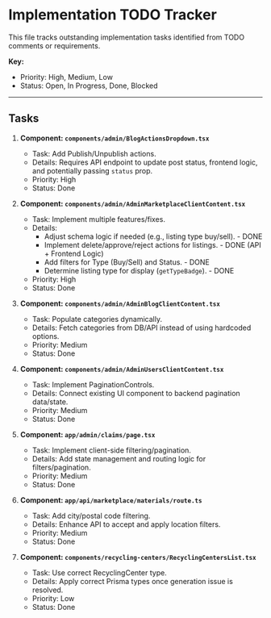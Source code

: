 # Implementation TODO Tracker

This file tracks outstanding implementation tasks identified from TODO comments or requirements.

**Key:**
*   Priority: High, Medium, Low
*   Status: Open, In Progress, Done, Blocked

---

## Tasks

1.  **Component: `components/admin/BlogActionsDropdown.tsx`**
    *   Task: Add Publish/Unpublish actions.
    *   Details: Requires API endpoint to update post status, frontend logic, and potentially passing `status` prop.
    *   Priority: High
    *   Status: Done

2.  **Component: `components/admin/AdminMarketplaceClientContent.tsx`**
    *   Task: Implement multiple features/fixes.
    *   Details:
        *   Adjust schema logic if needed (e.g., listing type buy/sell). - DONE
        *   Implement delete/approve/reject actions for listings. - DONE (API + Frontend Logic)
        *   Add filters for Type (Buy/Sell) and Status. - DONE
        *   Determine listing type for display (`getTypeBadge`). - DONE
    *   Priority: High
    *   Status: Done

3.  **Component: `components/admin/AdminBlogClientContent.tsx`**
    *   Task: Populate categories dynamically.
    *   Details: Fetch categories from DB/API instead of using hardcoded options.
    *   Priority: Medium
    *   Status: Done

4.  **Component: `components/admin/AdminUsersClientContent.tsx`**
    *   Task: Implement PaginationControls.
    *   Details: Connect existing UI component to backend pagination data/state.
    *   Priority: Medium
    *   Status: Done

5.  **Component: `app/admin/claims/page.tsx`**
    *   Task: Implement client-side filtering/pagination.
    *   Details: Add state management and routing logic for filters/pagination.
    *   Priority: Medium
    *   Status: Done

6.  **Component: `app/api/marketplace/materials/route.ts`**
    *   Task: Add city/postal code filtering.
    *   Details: Enhance API to accept and apply location filters.
    *   Priority: Medium
    *   Status: Done

7.  **Component: `components/recycling-centers/RecyclingCentersList.tsx`**
    *   Task: Use correct RecyclingCenter type.
    *   Details: Apply correct Prisma types once generation issue is resolved.
    *   Priority: Low
    *   Status: Done 